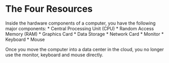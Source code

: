 # The Four Resources

Inside the hardware components of a computer, you have the following major components:
	* Central Processing Unit (CPU)
	* Random Access Memory (RAM)
	* Graphics Card
	* Data Storage
	* Network Card
	* Monitor
	* Keyboard
	* Mouse

Once you move the computer into a data center in the cloud, you no longer use the monitor, keyboard and mouse directly.

